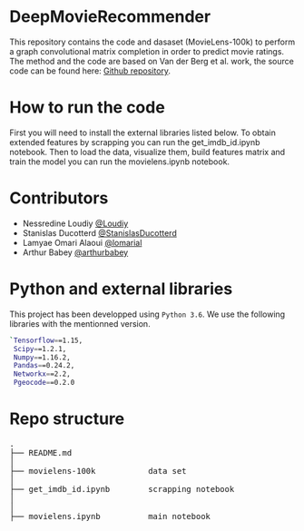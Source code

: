 # DeepMovieRecommender
This repository contains the code and dasaset (MovieLens-100k) to perform a graph convolutional matrix completion in order to predict movie ratings. The method and the code are based on Van der Berg et al. work, the source code can be found here: [Github repository](https://www.github.com/riannevdberg/gc-mc).



 # How to run the code
 
 First you will need to install the external libraries listed below. 
 To obtain extended features by scrapping you can run the get_imdb_id.ipynb notebook.
 Then to load the data, visualize them, build features matrix and train the model you can run the movielens.ipynb notebook.



 # Contributors

- Nessredine Loudiy [@Loudiy](https://github.com/Loudiy)
- Stanislas Ducotterd [@StanislasDucotterd](https://github.com/StanislasDucotterd)
- Lamyae Omari Alaoui [@lomarial](https://github.com/lomarial)
- Arthur Babey [@arthurbabey](https://github.com/arthurbabey)

 # Python and external libraries

This project has been developped using `Python 3.6`.
We use the following libraries with the mentionned version.

```bash
`Tensorflow==1.15, 
 Scipy==1.2.1, 
 Numpy==1.16.2, 
 Pandas==0.24.2,
 Networkx==2.2,
 Pgeocode==0.2.0
```

 
 
# Repo structure
<pre>
.
├── README.md                   
│                           
├── movielens-100k           data set
│                               
├── get_imdb_id.ipynb        scrapping notebook
│ 
│ 
├── movielens.ipynb          main notebook


  
   
</pre>
